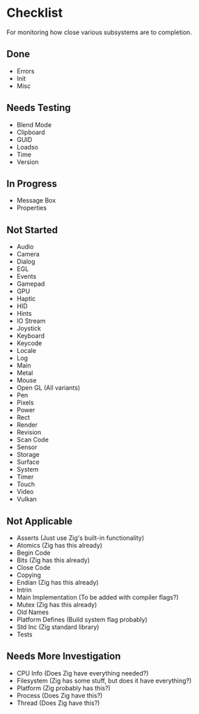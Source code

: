 # Checklist
For monitoring how close various subsystems are to completion.

## Done
* Errors
* Init
* Misc

## Needs Testing
* Blend Mode
* Clipboard
* GUID
* Loadso
* Time
* Version

## In Progress
* Message Box
* Properties

## Not Started
* Audio
* Camera
* Dialog
* EGL
* Events
* Gamepad
* GPU
* Haptic
* HID
* Hints
* IO Stream
* Joystick
* Keyboard
* Keycode
* Locale
* Log
* Main
* Metal
* Mouse
* Open GL (All variants)
* Pen
* Pixels
* Power
* Rect
* Render
* Revision
* Scan Code
* Sensor
* Storage
* Surface
* System
* Timer
* Touch
* Video
* Vulkan

## Not Applicable
* Asserts (Just use Zig's built-in functionality)
* Atomics (Zig has this already)
* Begin Code
* Bits (Zig has this already)
* Close Code
* Copying
* Endian (Zig has this already)
* Intrin
* Main Implementation (To be added with compiler flags?)
* Mutex (Zig has this already)
* Old Names
* Platform Defines (Build system flag probably)
* Std Inc (Zig standard library)
* Tests

## Needs More Investigation
* CPU Info (Does Zig have everything needed?)
* Filesystem (Zig has some stuff, but does it have everything?)
* Platform (Zig probably has this?)
* Process (Does Zig have this?)
* Thread (Does Zig have this?)